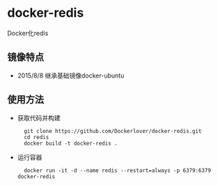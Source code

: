 # docker-redis
Docker化redis

## 镜像特点

- 2015/8/8 继承基础镜像docker-ubuntu

## 使用方法

- 获取代码并构建

        git clone https://github.com/Dockerlover/docker-redis.git
        cd redis
        docker build -t docker-redis .

- 运行容器

        docker run -it -d --name redis --restart=always -p 6379:6379 docker-redis
